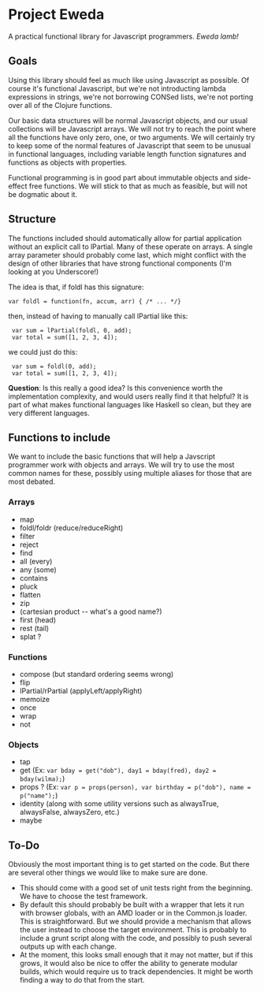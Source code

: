 Project Eweda
=============

A practical functional library for Javascript programmers.  _Eweda lamb!_



Goals
-----

Using this library should feel as much like using Javascript as possible.  Of course it's functional Javascript, but
we're not introducting lambda expressions in strings, we're not borrowing CONSed lists, we're not porting over all of
the Clojure functions.

Our basic data structures will be normal Javascript objects, and our usual collections will be Javascript arrays.  We
will not try to reach the point where all the functions have only zero, one, or two arguments.  We will certainly try
to keep some of the normal features of Javascript that seem to be unusual in functional languages, including variable
length function signatures and functions as objects with properties.

Functional programming is in good part about immutable objects and side-effect free functions.  We will stick to that
as much as feasible, but will not be dogmatic about it.


Structure
---------

The functions included should automatically allow for partial application without an explicit call to lPartial.  Many of
these operate on arrays.  A single array parameter should probably come last, which might conflict with the design of
other libraries that have strong functional components (I'm looking at you Underscore!)

The idea is that, if foldl has this signature:

    var foldl = function(fn, accum, arr) { /* ... */}

then, instead of having to manually call lPartial like this:

     var sum = lPartial(foldl, 0, add);
     var total = sum([1, 2, 3, 4]);

we could just do this:

     var sum = foldl(0, add);
     var total = sum([1, 2, 3, 4]);

**Question**: Is this really a good idea?  Is this convenience worth the implementation complexity, and would users
really find it that helpful?  It is part of what makes functional languages like Haskell so clean, but they are very
different languages.


Functions to include
--------------------

We want to include the basic functions that will help a Javscript programmer work with objects and arrays.  We will try
to use the most common names for these, possibly using multiple aliases for those that are most debated.


### Arrays ###

  * map
  * foldl/foldr (reduce/reduceRight)
  * filter
  * reject
  * find
  * all (every)
  * any (some)
  * contains
  * pluck
  * flatten
  * zip
  * (cartesian product -- what's a good name?)
  * first (head)
  * rest (tail)
  * splat ?

### Functions ###

  * compose (but standard ordering seems wrong)
  * flip
  * lPartial/rPartial (applyLeft/applyRight)
  * memoize
  * once
  * wrap
  * not

### Objects ###

  * tap
  * get (Ex: `var bday = get("dob"), day1 = bday(fred), day2 = bday(wilma);`)
  * props ? (Ex: `var p = props(person), var birthday = p("dob"), name = p("name");`)
  * identity (along with some utility versions such as alwaysTrue, alwaysFalse, alwaysZero, etc.)
  * maybe



To-Do
-----

Obviously the most important thing is to get started on the code.  But there are several other things we would like to
make sure are done.

  * This should come with a good set of unit tests right from the beginning.  We have to choose the test framework.
  * By default this should probably be built with a wrapper that lets it run with browser globals, with an AMD loader
    or in the Common.js loader.  This is straightforward.  But we should provide a mechanism that allows the user
    instead to choose the target environment.  This is probably to include a grunt script along with the code, and
    possibly to push several outputs up with each change.
  * At the moment, this looks small enough that it may not matter, but if this grows, it would also be nice to offer
    the ability to generate modular builds, which would require us to track dependencies.  It might be worth finding
    a way to do that from the start.